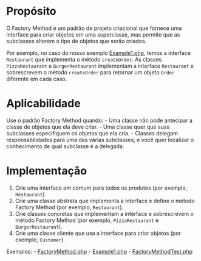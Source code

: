 # Propósito

O Factory Method é um padrão de projeto criacional que fornece uma interface para criar objetos em uma superclasse, mas permite que as subclasses alterem o tipo de objetos que serão criados.

Por exemplo, no caso do nosso exemplo [Example1.php](Example1.php), temos a interface `Restaurant` que implementa o método `createOrder`. As classes `PizzaRestaurant` e `BurgerRestaurant` implementam a interface `Restaurant` e sobrescrevem o método `createOrder` para retornar um objeto `Order` diferente em cada caso.

# Aplicabilidade

Use o padrão Factory Method quando:
	- Uma classe não pode antecipar a classe de objetos que ela deve criar.
	- Uma classe quer que suas subclasses especifiquem os objetos que ela cria.
	- Classes delegam responsabilidades para uma das várias subclasses, e você quer localizar o conhecimento de qual subclasse é a delegada.

# Implementação

1. Crie uma interface em comum para todos os produtos (por exemplo, `Restaurant`).
2. Crie uma classe abstrata que implementa a interface e define o método Factory Method (por exemplo, `Restaurant`).
3. Crie classes concretas que implementam a interface e sobrescrevem o método Factory Method (por exemplo, `PizzaRestaurant` e `BurgerRestaurant`).
4. Crie uma classe cliente que usa a interface para criar objetos (por exemplo, `Customer`).

Exemplos:
	- [FactoryMethod.php](FactoryMethod.php)
	- [Example1.php](Example1.php)
	- [FactoryMethodTest.php](../../../tests/Patterns/Creational/FactoryMethod/FactoryMethodTest.php)
